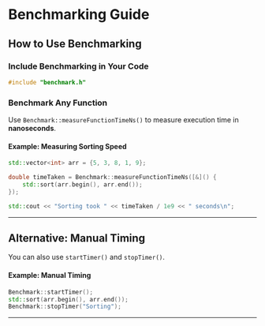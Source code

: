# Benchmarking Guide

## How to Use Benchmarking

### **Include Benchmarking in Your Code**
```cpp
#include "benchmark.h"
```

### **Benchmark Any Function**
Use `Benchmark::measureFunctionTimeNs()` to measure execution time in **nanoseconds**.

#### **Example: Measuring Sorting Speed**
```cpp
std::vector<int> arr = {5, 3, 8, 1, 9};

double timeTaken = Benchmark::measureFunctionTimeNs([&]() {
    std::sort(arr.begin(), arr.end());
});

std::cout << "Sorting took " << timeTaken / 1e9 << " seconds\n";
```

---

## Alternative: Manual Timing  
You can also use `startTimer()` and `stopTimer()`.

#### **Example: Manual Timing**
```cpp
Benchmark::startTimer();
std::sort(arr.begin(), arr.end());
Benchmark::stopTimer("Sorting");
```

---

